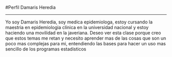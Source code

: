 
#Perfil Damaris Heredia
________________________
Yo soy Damaris Heredia, soy medica epidemiologa, estoy cursando la maestria en epidemiologia clínica en la universidad nacional y estoy haciendo una movilidad en la javeriana.
Deseo ver esta clase porque creo que estos temas me retan y necesito aprender mas de las cosas que son un poco mas complejas para mi, entendiendo las bases para hacer un uso mas sencillo de los programas estadisticos

